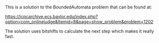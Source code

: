 This is a solution to the BoundedAutomata problem that can be found at:

https://icpcarchive.ecs.baylor.edu/index.php?option=com_onlinejudge&Itemid=8&page=show_problem&problem=1202

The solution uses bitshifts to calculate the next step which makes it really fast.

